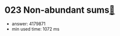 023 Non-abundant sums[:link:](http://projecteuler.net/problem=23)  
========================

- answer: 4179871 
- min used time: 1072 ms

